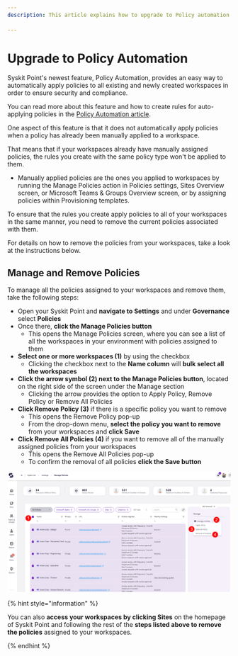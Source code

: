 ```yaml
---
description: This article explains how to upgrade to Policy automation and remove currently assigned policies.

---
```


# Upgrade to Policy Automation

Syskit Point's newest feature, Policy Automation, provides an easy way to automatically apply policies to all existing and newly created workspaces in order to ensure security and compliance.

You can read more about this feature and how to create rules for auto-applying policies in the [Policy Automation article](../../.gitbook/assets/policy-automation_policy-settings.png).

One aspect of this feature is that it does not automatically apply policies when a policy has already been manually applied to a workspace. 

That means that if your workspaces already have manually assigned policies, the rules you create with the same policy type won't be applied to them. 
  * Manually applied policies are the ones you applied to workspaces by running the Manage Policies action in Policies settings, Sites Overview screen, or Microsoft Teams & Groups Overview screen, or by assigning policies within Provisioning templates.  

To ensure that the rules you create apply policies to all of your workspaces in the same manner, you need to remove the current policies associated with them.

For details on how to remove the policies from your workspaces, take a look at the instructions below. 

## Manage and Remove Policies

To manage all the policies assigned to your workspaces and remove them, take the following steps:

* Open your Syskit Point and **navigate to Settings** and under **Governance** select **Policies**
* Once there, **click the Manage Policies button**
  * This opens the Manage Policies screen, where you can see a list of all the workspaces in your environment with policies assigned to them
* **Select one or more workspaces (1)** by using the checkbox
   * Clicking the checkbox next to the **Name column** will **bulk select all the workspaces**
* **Click the arrow symbol (2) next to the Manage Policies button**, located on the right side of the screen under the Manage section
   * Clicking the arrow provides the option to Apply Policy, Remove Policy or Remove All Policies
* **Click Remove Policy (3)** if there is a specific policy you want to remove
   * This opens the Remove Policy pop-up 
   * From the drop-down menu, **select the policy you want to remove** from your workspaces and **click Save**
* **Click Remove All Policies (4)** if you want to remove all of the manually assigned policies from your workspaces
  * This opens the Remove All Policies pop-up
  * To confirm the removal of all policies **click the Save button**

![Manage Policies - Removal](../../.gitbook/assets/upgrade-policy-automation_manage-policies.png)


{% hint style="information" %}

You can also **access your workspaces by clicking Sites** on the homepage of Syskit Point and following the rest of the **steps listed above to remove the policies** assigned to your workspaces.

{% endhint %}
